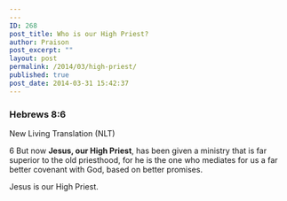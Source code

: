 ```yaml
---
---
ID: 268
post_title: Who is our High Priest?
author: Praison
post_excerpt: ""
layout: post
permalink: /2014/03/high-priest/
published: true
post_date: 2014-03-31 15:42:37
---
```

<div>
<h3>Hebrews 8:6</h3>
New Living Translation (NLT)

</div>
<div>

6 But now <strong>Jesus, our High Priest</strong>, has been given a ministry that is far superior to the old priesthood, for he is the one who mediates for us a far better covenant with God, based on better promises.

Jesus is our High Priest.

</div>